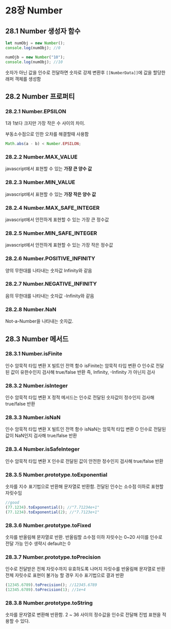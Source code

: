 # 28장 Number

## 28.1 Number 생성자 함수

```javascript
let numObj = new Number();
console.log(numObj); //0

numOjb = new Number("10");
console.log(numObj); //10
```

숫자가 아닌 값을 인수로 전달하면 숫자로 강제 변환후 `[[NumberData]]`에 값을 할당한 래퍼 객체를 생성함

## 28.2 Number 프로퍼티

### 28.2.1 Number.EPSILON

1과 1보다 크지만 가장 작은 수 사이의 차이.

부동소수점으로 인한 오차를 해결할때 사용함

```javascript
Math.abs(a - b) < Number.EPSILON;
```

### 28.2.2 Number.MAX_VALUE

javascript에서 표현할 수 있는 **가장 큰 양수 값**

### 28.2.3 Number.MIN_VALUE

javascript에서 표현할 수 있는 **가장 작은 양수 값**

### 28.2.4 Number.MAX_SAFE_INTEGER

javascript에서 안전하게 표현할 수 있는 가장 큰 정수값

### 28.2.5 Number.MIN_SAFE_INTEGER

javascript에서 안전하게 표현할 수 있는 가장 작은 정수값

### 28.2.6 Number.POSITIVE_INFINITY

양의 무한대를 나타내는 숫자값 Infinity와 같음

### 28.2.7 Number.NEGATIVE_INFINITY

음의 무한대를 나타내는 숫자값 -Infinity와 같음

### 28.2.8 Number.NaN

Not-a-Number을 나타내는 숫자값.

## 28.3 Number 메서드

### 28.3.1 Number.isFinite

인수 암묵적 타입 변환 X
빌트인 전역 함수 isFinite는 암묵적 타입 변환 O
인수로 전달된 값이 유한수인지 검사해 true/false 반환
즉, Infinity, -Infinity 가 아닌지 검사

### 28.3.2 Number.isInteger

인수 암묵적 타입 변환 X
정적 메서드는 인수로 전달된 숫자값이 정수인지 검사해 true/false 반환

### 28.3.3 Number.isNaN

인수 암묵적 타입 변환 X
빌트인 전역 함수 isNaN는 암묵적 타입 변환 O
인수로 전달된 값이 NaN인지 검사해 true/false 반환

### 28.3.4 Number.isSafeInteger

인수 암묵적 타입 변환 X
인수로 전달된 값이 안전한 정수인지 검사해 true/false 반환

### 28.3.5 Number.prototype.toExponential

숫자를 지수 표기법으로 반환해 문자열로 반환함.
전달된 인수는 소수점 이하로 표현할 자릿수임

```javascript
//good
(77.1234).toExponential(); //"7.71234e+1"
(77.1234).toExponential(2); //"7.7123e+1"
```

### 28.3.6 Number.prototype.toFixed

숫자를 반올림해 문자열로 반환. 반올림할 소수점 이하 자릿수는 0~20 사이를 인수로 전달 가능
인수 생략시 default는 0

### 28.3.7 Number.prototype.toPrecision

인수로 전달받은 전체 자릿수까지 유효하도록 나머지 자릿수를 반올림해 문자열로 반환
전체 자릿수로 표현이 불가능 할 경우 지수 표기법으로 결과 반환

```javascript
(12345.6789).toPrecision(); //12345.6789
(12345.6789).toPrecision(1); //1e+4
```

### 28.3.8 Number.prototype.toString

숫자를 문자열로 변환해 반환함.
2 ~ 36 사이의 정수값을 인수로 전달해 진법 표현을 적용할 수 있다.
